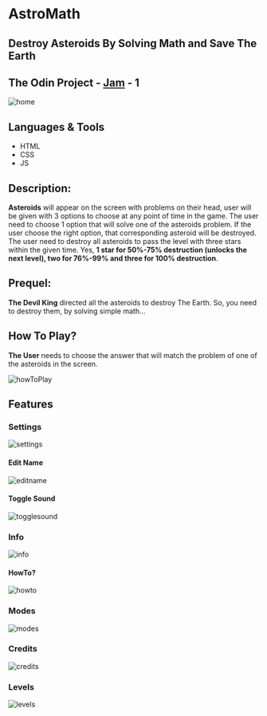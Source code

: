 # AstroMath
## Destroy Asteroids By Solving Math and Save The Earth
## The Odin Project - [Jam](https://itch.io/jam/top-jam-1) - 1
   ![home](./assets/readme/home.png)
## Languages & Tools
- HTML
- CSS
- JS
## Description:
  **Asteroids** will appear on the screen with problems on their head, user will be given with 3 options to choose at any point of time in the game. The user need to choose 1 option that will solve one of the asteroids problem. If the user choose the right option, that corresponding asteroid will be destroyed. The user need to destroy all asteroids to pass the level with three stars within the given time. Yes, **1 star for 50%-75% destruction (unlocks the next level), two for 76%-99% and three for 100% destruction**.

## Prequel:
  **The Devil King** directed all the asteroids to destroy The Earth. So, you need to destroy them, by solving simple math...

## How To Play?
  **The User** needs to choose the answer that will match the problem of one of the asteroids in the screen.

  ![howToPlay](./assets/images/how-to-play/howToPlay.png)

## Features
### Settings
   ![settings](./assets/readme/settings.png)
#### Edit Name
   ![editname](./assets/readme/editname.png)
#### Toggle Sound
   ![togglesound](./assets/readme/togglesound.png)
### Info
   ![info](./assets/readme/info.png)
#### HowTo?
   ![howto](./assets/readme/howto.png)
### Modes
   ![modes](./assets/readme/modes.png)
### Credits
   ![credits](./assets/readme/credits.png)
### Levels
   ![levels](./assets/readme/levels.png)
